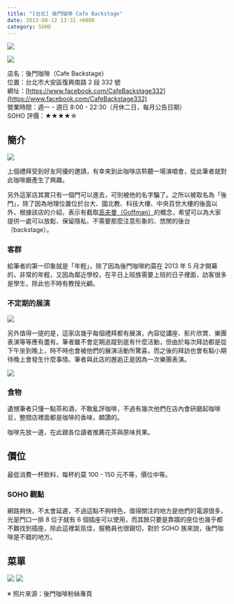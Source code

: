 ```yaml
---
title: "[台北] 後門咖啡 Cafe Backstage"
date: 2013-08-12 13:31 +0800
category: SOHO
---
```


![](/images/cafe-backstage.jpg)

![](/images/cafe-backstage-3.jpg)

店名：後門咖啡（Cafe Backstage）  
位置：台北市大安區復興南路 2 段 332 號  
網址：[https://www.facebook.com/CafeBackstage332](https://www.facebook.com/CafeBackstage332)  
營業時間：週一 - 週日 8:00 - 22:30（月休二日，每月公告日期）  
SOHO 評價：★★★★☆  

## 簡介

![](/images/cafe-backstage-2.jpg)

上個禮拜受到好友阿優的邀請，有幸來到此咖啡店聆聽一場演唱會，從此筆者就對此咖啡廳產生了興趣。

另外這家店其實只有一個門可以進去，可別被他的名字騙了。之所以被取名為「後門」，除了因為地理位置位於台大、國北教、科技大樓、中央百世大樓的後面以外，根據該店的介紹，表示有截取[高夫曼（Goffman）](http://en.wikipedia.org/wiki/Erving_Goffman)的概念，希望可以為大家提供一處可以放鬆、保留隱私、不需要那麼注意形象的、悠閒的後台（backstage）。

### 客群

給筆者的第一印象就是「年輕」，除了因為後門咖啡約莫在 2013 年 5 月才開幕的，非常的年輕，又因為鄰近學校，在平日上班族需要上班的日子裡面，訪客很多是學生，除此也不時有教授光顧。

### 不定期的展演

![](/images/cafe-backstage-8.jpg)

另外值得一提的是，這家店幾乎每個禮拜都有展演，內容從講座、影片欣賞、樂團表演等等應有盡有。筆者雖不會定期追蹤到底有什麼活動，但由於每次拜訪都是從下午坐到晚上，時不時也會被他們的展演活動所驚喜，而之後的拜訪也會有點小期待晚上會發生什麼事情。筆者與此店的邂逅正是因為一次樂團表演。


![](/images/cafe-backstage-7.jpg)

### 食物

遺憾筆者只懂一點茶和酒，不敢亂評咖啡，不過有幾次他們在店內會研磨起咖啡豆，整間店裡面都是咖啡的香味，頗讚的。

咖啡先放一邊，在此跟各位讀者推薦花茶與原味貝果。

## 價位

最低消費一杯飲料，每杯約莫 100 - 150 元不等，價位中等。

### SOHO 觀點

網路夠快，不太會延遲，不過這點不夠特色，值得關注的地方是他們的電源很多，光是門口一排 8 位子就有 6 個插座可以使用，而其餘只要是靠牆的座位也幾乎都不難找到插座，除此這裡氣氛佳，服務員也很親切，對於 SOHO 族來說，後門咖啡是不錯的地方。

## 菜單

![](/images/cafe-backstage-4.jpg)
![](/images/cafe-backstage-5.jpg)

※ 照片來源：後門咖啡粉絲專頁
